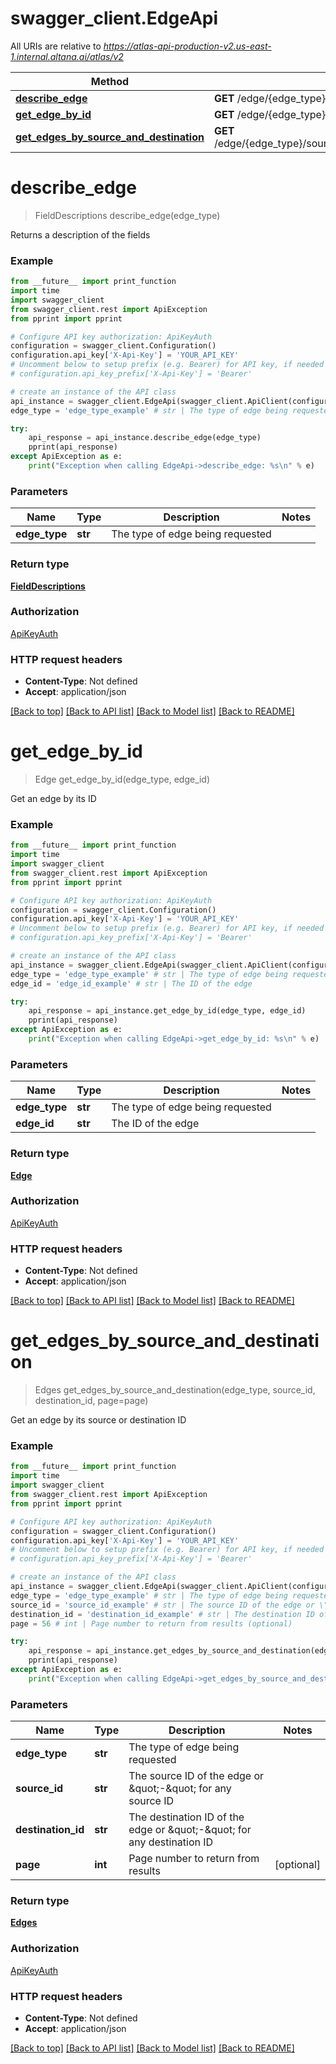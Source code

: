 # swagger_client.EdgeApi

All URIs are relative to *https://atlas-api-production-v2.us-east-1.internal.altana.ai/atlas/v2*

Method | HTTP request | Description
------------- | ------------- | -------------
[**describe_edge**](EdgeApi.md#describe_edge) | **GET** /edge/{edge_type}/describe | 
[**get_edge_by_id**](EdgeApi.md#get_edge_by_id) | **GET** /edge/{edge_type}/id/{edge_id} | 
[**get_edges_by_source_and_destination**](EdgeApi.md#get_edges_by_source_and_destination) | **GET** /edge/{edge_type}/source/{source_id}/destination/{destination_id} | 

# **describe_edge**
> FieldDescriptions describe_edge(edge_type)



Returns a description of the fields

### Example
```python
from __future__ import print_function
import time
import swagger_client
from swagger_client.rest import ApiException
from pprint import pprint

# Configure API key authorization: ApiKeyAuth
configuration = swagger_client.Configuration()
configuration.api_key['X-Api-Key'] = 'YOUR_API_KEY'
# Uncomment below to setup prefix (e.g. Bearer) for API key, if needed
# configuration.api_key_prefix['X-Api-Key'] = 'Bearer'

# create an instance of the API class
api_instance = swagger_client.EdgeApi(swagger_client.ApiClient(configuration))
edge_type = 'edge_type_example' # str | The type of edge being requested

try:
    api_response = api_instance.describe_edge(edge_type)
    pprint(api_response)
except ApiException as e:
    print("Exception when calling EdgeApi->describe_edge: %s\n" % e)
```

### Parameters

Name | Type | Description  | Notes
------------- | ------------- | ------------- | -------------
 **edge_type** | **str**| The type of edge being requested | 

### Return type

[**FieldDescriptions**](FieldDescriptions.md)

### Authorization

[ApiKeyAuth](../README.md#ApiKeyAuth)

### HTTP request headers

 - **Content-Type**: Not defined
 - **Accept**: application/json

[[Back to top]](#) [[Back to API list]](../README.md#documentation-for-api-endpoints) [[Back to Model list]](../README.md#documentation-for-models) [[Back to README]](../README.md)

# **get_edge_by_id**
> Edge get_edge_by_id(edge_type, edge_id)



Get an edge by its ID

### Example
```python
from __future__ import print_function
import time
import swagger_client
from swagger_client.rest import ApiException
from pprint import pprint

# Configure API key authorization: ApiKeyAuth
configuration = swagger_client.Configuration()
configuration.api_key['X-Api-Key'] = 'YOUR_API_KEY'
# Uncomment below to setup prefix (e.g. Bearer) for API key, if needed
# configuration.api_key_prefix['X-Api-Key'] = 'Bearer'

# create an instance of the API class
api_instance = swagger_client.EdgeApi(swagger_client.ApiClient(configuration))
edge_type = 'edge_type_example' # str | The type of edge being requested
edge_id = 'edge_id_example' # str | The ID of the edge

try:
    api_response = api_instance.get_edge_by_id(edge_type, edge_id)
    pprint(api_response)
except ApiException as e:
    print("Exception when calling EdgeApi->get_edge_by_id: %s\n" % e)
```

### Parameters

Name | Type | Description  | Notes
------------- | ------------- | ------------- | -------------
 **edge_type** | **str**| The type of edge being requested | 
 **edge_id** | **str**| The ID of the edge | 

### Return type

[**Edge**](Edge.md)

### Authorization

[ApiKeyAuth](../README.md#ApiKeyAuth)

### HTTP request headers

 - **Content-Type**: Not defined
 - **Accept**: application/json

[[Back to top]](#) [[Back to API list]](../README.md#documentation-for-api-endpoints) [[Back to Model list]](../README.md#documentation-for-models) [[Back to README]](../README.md)

# **get_edges_by_source_and_destination**
> Edges get_edges_by_source_and_destination(edge_type, source_id, destination_id, page=page)



Get an edge by its source or destination ID

### Example
```python
from __future__ import print_function
import time
import swagger_client
from swagger_client.rest import ApiException
from pprint import pprint

# Configure API key authorization: ApiKeyAuth
configuration = swagger_client.Configuration()
configuration.api_key['X-Api-Key'] = 'YOUR_API_KEY'
# Uncomment below to setup prefix (e.g. Bearer) for API key, if needed
# configuration.api_key_prefix['X-Api-Key'] = 'Bearer'

# create an instance of the API class
api_instance = swagger_client.EdgeApi(swagger_client.ApiClient(configuration))
edge_type = 'edge_type_example' # str | The type of edge being requested
source_id = 'source_id_example' # str | The source ID of the edge or \"-\" for any source ID
destination_id = 'destination_id_example' # str | The destination ID of the edge or \"-\" for any destination ID
page = 56 # int | Page number to return from results (optional)

try:
    api_response = api_instance.get_edges_by_source_and_destination(edge_type, source_id, destination_id, page=page)
    pprint(api_response)
except ApiException as e:
    print("Exception when calling EdgeApi->get_edges_by_source_and_destination: %s\n" % e)
```

### Parameters

Name | Type | Description  | Notes
------------- | ------------- | ------------- | -------------
 **edge_type** | **str**| The type of edge being requested | 
 **source_id** | **str**| The source ID of the edge or \&quot;-\&quot; for any source ID | 
 **destination_id** | **str**| The destination ID of the edge or \&quot;-\&quot; for any destination ID | 
 **page** | **int**| Page number to return from results | [optional] 

### Return type

[**Edges**](Edges.md)

### Authorization

[ApiKeyAuth](../README.md#ApiKeyAuth)

### HTTP request headers

 - **Content-Type**: Not defined
 - **Accept**: application/json

[[Back to top]](#) [[Back to API list]](../README.md#documentation-for-api-endpoints) [[Back to Model list]](../README.md#documentation-for-models) [[Back to README]](../README.md)

